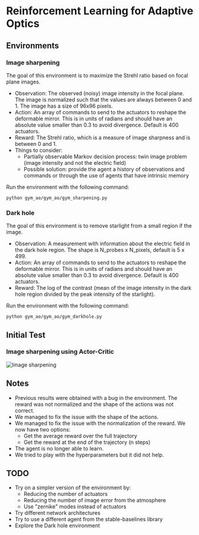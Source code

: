 # Reinforcement Learning for Adaptive Optics

## Environments

### Image sharpening

The goal of this environment is to maximize the Strehl ratio based on focal plane images. 

- Observation: The observed (noisy) image intensity in the focal plane. The image is normalized such that the values are always between 0 and 1. The image has a size of 96x96 pixels.
- Action: An array of commands to send to the actuators to reshape the deformable mirror. This is in units of radians and should have an absolute value smaller than 0.3 to avoid divergence. Default is 400 actuators.
- Reward: The Strehl ratio, which is a measure of image sharpness and is between 0 and 1.
- Things to consider: 
    * Partially observable Markov decision process: twin image problem  (image intensity and not the electric field)
    * Possible solution: provide the agent a history of observations and commands or through the use of agents that have intrinsic memory

Run the environment with the following command:

```python gym_ao/gym_ao/gym_sharpening.py```

### Dark hole 

The goal of this environment is to remove starlight from a small region if the image. 

- Observation: A measurement with information about the electric field in the dark hole region. The shape is N_probes x N_pixels, default is 5 x 499.
- Action: An array of commands to send to the actuators to reshape the deformable mirror. This is in units of radians and should have an absolute value smaller than 0.3 to avoid divergence. Default is 400 actuators.
- Reward: The log of the contrast (mean of the image intensity in the dark hole region divided by the peak intensity of the starlight).

Run the environment with the following command:

```python gym_ao/gym_ao/gym_darkhole.py```

## Initial Test

### Image sharpening using Actor-Critic

![Image sharpening](experiments/actor_critic_n_steps.png)


## Notes

- Previous results were obtained with a bug in the environment. The reward was not normalized and the shape of the actions was not correct.
- We managed to fix the issue with the shape of the actions. 
- We managed to fix the issue with the normalization of the reward. We now have two options:
    * Get the average reward over the full trajectory
    * Get the reward at the end of the trajectory (n steps)
- The agent is no longer able to learn.
- We tried to play with the hyperparameters but it did not help.

## TODO

- Try on a simpler version of the environment by:
    * Reducing the number of actuators
    * Reducing the number of image error from the atmosphere
    * Use "zernike" modes instead of actuators
- Try different network architectures
- Try to use a different agent from the stable-baselines library 
- Explore the Dark hole environment






